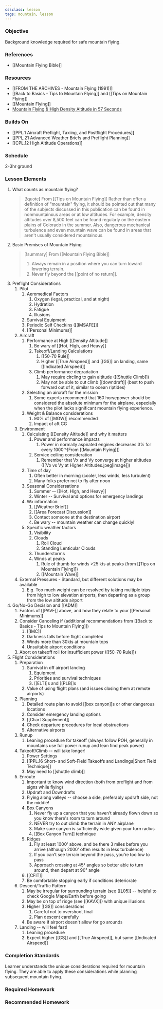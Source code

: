 ```yaml
---
cssclass: lesson
tags: mountain, lesson
---
```

### Objective
Background knowledge required for safe mountain flying.

### References
- [[Mountain Flying Bible]]

### Resources
- [[FROM THE ARCHIVES - Mountain Flying (1991)]]
- [[Back to Basics - Tips to Mountain Flying]] and [[Tips on Mountain Flying]]
- [[Mountain Flying]]
- [Mountain Flying & High Density Altitude in 57 Seconds](https://www.youtube.com/watch?v=k1qylDKtr6M)

### Builds On
- [[PPL.1 Aircraft Preflight, Taxiing, and Postflight Procedures]]
- [[PPL.21 Advanced Weather Briefs and Preflight Planning]]
- [[CPL.12 High Altitude Operations]]

### Schedule
2-3hr ground

### Lesson Elements
1. What counts as mountain flying?
	> [!quote] From [[Tips on Mountain Flying]]
	>  Rather than offer a definition of "mountain" flying, it should be pointed out that many of the subjects discussed in this publication can be found in nonmountainous areas or at low altitudes. For example, density altitudes over 8,500 feet can be found regularly on the eastern plains of Colorado in the summer. Also, dangerous mechanical turbulence and even mountain wave can be found in areas that aren't usually considered mountainous.
2. Basic Premises of Mountain Flying
   > [!summary] From [[Mountain Flying Bible]]
   > 1. Always remain in a position where you can turn toward lowering terrain.
   > 2. Never fly beyond the [[point of no return]].
3. Preflight Considerations
	1. Pilot
		1. Aeromedical Factors
			1. Oxygen (legal, practical, and at night)
			2. Hydration
			3. Fatigue
			4. Illusions
		2. Survival Equipment
		3. Periodic Self Checkins ([[IMSAFE]])
		4. [[Personal Minimums]]
	2. Aircraft
		1. Performance at High [[Density Altitude]]
			1. Be wary of [[Hot, High, and Heavy]]
			2. Takeoff/Landing Calculations
				1. [[50-70 Rule]]
				2. Higher [[True Airspeed]] and [[GS]] on landing, same [[Indicated Airspeed]]
			3. Climb performance degradation
				1. May require circling to gain altitude ([[Shuttle Climb]])
				2. May not be able to out climb [[downdraft]] (best to push forward out of it, similar to ocean riptides)
		2. Selecting an aircraft for the mission
			1. Some experts recommend that 160 horsepower should be considered the absolute minimum for the airplane, especially when the pilot lacks significant mountain flying experience. 
		3. Weight & Balance considerations
			1. 90% of [[MGW]] recommended
			2. Impact of aft CG
	3. Environment
		1. Calculating [[Density Altitude]] and why it matters
			1. Power and performance impacts
				1. Power in normally aspirated engines decreases 3% for every 1000'^[From [[Mountain Flying]]]
			2. Service ceiling consideration
				1. Remember that Vx and Vy converge at higher altitudes ([[Vx vs Vy at Higher Altitudes.jpeg|image]])
		2. Time of day
			1. Often better in morning (cooler, less winds, less turbulent)
			2. Many folks prefer not to fly after noon
		3. Seasonal Considersations
			1. Summer -- [[Hot, High, and Heavy]]
			2. Winter -- Survival and options for emergency landings
		4. Wx information
			1. [[Weather Brief]]
			2. [[Area Forecast Discussion]]
			3. Contact someone at the destination airport
			4. Be wary -- mountain weather can change quickly!
		5. Specific weather factors
			1. Visibility
			2. Clouds
				1. Roll Cloud
				2. Standing Lenticular Clouds
			3. Thunderstorms
			4. Winds at peaks
				1. Rule of thumb for winds >25 kts at peaks (from [[Tips on Mountain Flying]])
				2. [[Mountain Wave]]
	4. External Pressures - Standard, but different solutions may be available
		1. E.g. Too much weight can be resolved by taking multiple trips from high to low elevation airports, then departing as a group from the low altitude airport
2. Go/No-Go Decision and [[ADM]]
	1. Factors of [[PAVE]] above, and how they relate to your [[Personal Minimums]]
	2. Consider Canceling if (additional recommendations from [[Back to Basics - Tips to Mountain Flying]])
		1. [[IMC]]
		2. Darkness falls before flight completed
		3. Winds more than 30kts at mountain tops
		4. Unsuitable airport conditions
	3. Abort on takeoff roll for insufficient power ([[50-70 Rule]])
3. Flight Considerations
	1. Preparation
		1. Survival in off airport landing
			1. Equipment
			2. Priorities and survival techniques
			3. [[ELT]]s and [[PLB]]s
		3. Value of using flight plans (and issues closing them at remote airports)
	2. Planning
		1. Detailed route plan to avoid [[box canyon]]s or other dangerous locations
		2. Consider emergency landing options
		3. [[Chart Supplement]]
		4. Check departure procedures for local obstructions
		5. Alternative airports
	4. Runup
		1. Leaning procedure for takeoff (always follow POH, generally in mountains use full power runup and lean find peak power)
	5. Takeoff/Climb -- will take longer!
		1. Power Settings
		2.  [[PPL.16 Short- and Soft-Field Takeoffs and Landings|Short Field Technique]]
		3. May need to [[shuttle climb]]
	6. Enroute
		1. Important to know wind direction (both from preflight and from signs while flying)
		2. Updraft and Downdrafts
		3. Flying along valleys -- choose a side, preferably updraft side, not the middle!
		4. Box Canyons
			1. Never fly up a canyon that you haven't already flown down so you know there's room to turn around
			2. NEVER try to out climb the terrain in ANY airplane
			3. Make sure canyon is sufficiently wide given your turn radius
			4. [[Box Canyon Turn]] technique
		5. Ridges
			1. Fly at least 1000' above, and be there 3 miles before you arrive (although 2000' often results in less turbulence)
			2. If you can't see terrain beyond the pass, you're too low to pass
			3. Approach crossing at 45° angles so better able to turn around, then depart at 90° angle
		6. [[CFIT]]
		7. Be comfortable stopping early if conditions deteriorate
	7. Descent/Traffic Pattern
		1. May be irregular for surrounding terrain (see [[L05]] -- helpful to check Google Maps/Earth before going
		2. May be on top of ridge (see [[KAVX]]) with unique illusions
		3. Higher [[GS]] considerations
			1. Careful not to overshoot final
			2. Plan descent carefully
		4. Be aware if airport doesn't allow for go arounds
	8. Landing -- will feel fast!
		1. Leaning procedure
		2. Expect higher [[GS]] and [[True Airspeed]], but same [[Indicated Airspeed]]

### Completion Standards
Learner understands the unique considerations required for mountain flying. They are able to apply these considerations while planning subsequent mountain flying.

### Required Homework

### Recommended Homework 

